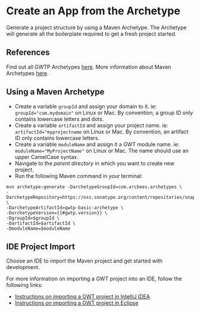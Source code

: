 # Create an App from the Archetype
Generate a project structure by using a Maven Archetype. The Archetype will generate all the boilerplate required to get a fresh project started.

## References
Find out all GWTP Archetypes [here](https://github.com/ArcBees/Arcbees-Archetypes/tree/master/archetypes).
More information about Maven Archetypes [here](https://maven.apache.org/guides/introduction/introduction-to-archetypes.html).

## Using a Maven Archetype
* Create a variable `groupId` and assign your domain to it. ie: `groupId="com.mydomain"` on Linux or Mac. By convention, a group ID only contains lowercase letters and dots.
* Create a variable `artifactId` and assign your project name. ie: `artifactId="myprojectname` on Linux or Mac. By convention, an artifact ID only contains lowercase letters.
* Create a variable `moduleName` and assign it a GWT module name. ie: `moduleName="MyProjectName"` on Linux or Mac. The name should use an upper CamelCase syntax.
* Navigate to the *parent directory* in which you want to create new project.
* Run the following Maven command in your terminal:

```
mvn archetype:generate -DarchetypeGroupId=com.arcbees.archetypes \
-DarchetypeRepository=https://oss.sonatype.org/content/repositories/snapshots/ \
-DarchetypeArtifactId=gwtp-basic-archetype \
-DarchetypeVersion={{#gwtp.version}} \
-DgroupId=$groupId \
-DartifactId=$artifactId \
-DmoduleName=$moduleName
```

## IDE Project Import
Choose an IDE to import the Maven project and get started with development.

For more information on importing a GWT project into an IDE, follow the following links:

* [Instructions on importing a GWT project in IntelliJ IDEA](http://c.gwt-examples.com/home/maven/ide-import/intellij-idea)
* [Instructions on importing a GWT project in Eclipse](http://c.gwt-examples.com/home/maven/ide-import/eclipse)
